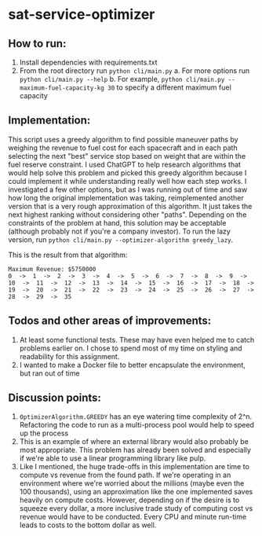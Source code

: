 # sat-service-optimizer

## How to run:
1. Install dependencies with requirements.txt
2. From the root directory run `python cli/main.py`
    a. For more options run `python cli/main.py --help`
    b. For example, `python cli/main.py --maximum-fuel-capacity-kg 30` to specify a different maximum fuel capacity

## Implementation:
This script uses a greedy algorithm to find possible maneuver paths by weighing the revenue to fuel cost for each spacecraft and in each path selecting the next "best" service stop based on weight that are within the fuel reserve constraint. I used ChatGPT to help research algorithms that would help solve this problem and picked this greedy algorithm because I could implement it while understanding really well how each step works. I investigated a few other options, but as I was running out of time and saw how long the original implementation was taking, reimplemented another version that is a very rough approximation of this algorithm. It just takes the next highest ranking without considering other "paths". Depending on the constraints of the problem at hand, this solution may be acceptable (although probably not if you're a company investor). To run the lazy version, run `python cli/main.py --optimizer-algorithm greedy_lazy`. 

This is the result from that algorithm:
```
Maximum Revenue: $5750000
0  ->  1  ->  2  ->  3  ->  4  ->  5  ->  6  ->  7  ->  8  ->  9  ->  10  ->  11  ->  12  ->  13  ->  14  ->  15  ->  16  ->  17  ->  18  ->  19  ->  20  ->  21  ->  22  ->  23  ->  24  ->  25  ->  26  ->  27  ->  28  ->  29  ->  35
```

## Todos and other areas of improvements:
1. At least some functional tests. These may have even helped me to catch problems earlier on. I chose to spend most of my time on styling and readability for this assignment.
2. I wanted to make a Docker file to better encapsulate the environment, but ran out of time

## Discussion points:
1. `OptimizerAlgorithm.GREEDY` has an eye watering time complexity of 2^n. Refactoring the code to run as a multi-process pool would help to speed up the process
2. This is an example of where an external library would also probably be most appropriate. This problem has already been solved and especially if we're able to use a linear programming library like pulp.
3. Like I mentioned, the huge trade-offs in this implementation are time to compute vs revenue from the found path. If we're operating in an environment where we're worried about the millions (maybe even the 100 thousands), using an approximation like the one implemented saves heavily on compute costs. However, depending on if the desire is to squeeze every dollar, a more inclusive trade study of computing cost vs revenue would have to be conducted. Every CPU and minute run-time leads to costs to the bottom dollar as well.